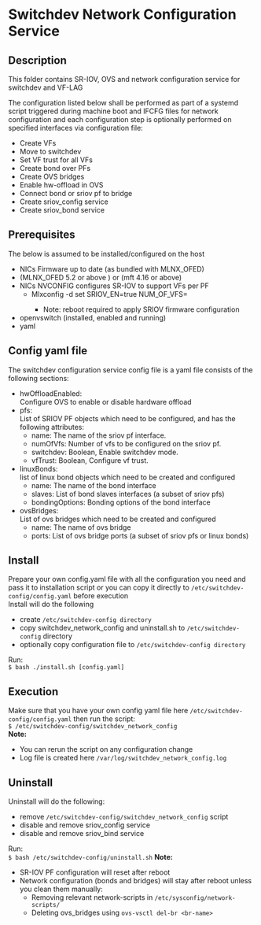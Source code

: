 # Switchdev Network Configuration Service 
## Description
This folder contains SR-IOV, OVS and network configuration service for switchdev and VF-LAG  

The configuration listed below shall be performed as part of a systemd script triggered during machine boot and IFCFG files for network configuration and each configuration step is optionally performed on specified interfaces via configuration file:  
- Create VFs  
- Move to switchdev  
- Set VF trust for all VFs  
- Create bond over PFs  
- Create OVS bridges  
- Enable hw-offload in OVS  
- Connect bond or sriov pf to bridge  
- Create sriov_config service
- Create sriov_bond service

## Prerequisites
The below is assumed to be installed/configured on the host
- NICs Firmware up to date (as bundled with MLNX_OFED)
- (MLNX_OFED 5.2 or above ) or (mft 4.16 or above)
- NICs NVCONFIG configures SR-IOV to support VFs per PF
  - Mlxconfig -d <device> set SRIOV_EN=true NUM_OF_VFS=<numOfVfs>
    - Note: reboot required to apply SRIOV firmware configuration
- openvswitch (installed, enabled and running)
- yaml  

## Config yaml file  
The switchdev configuration service config file is a yaml file consists of the following sections:  
- hwOffloadEnabled:  
Configure OVS to enable or disable hardware offload  
- pfs:  
List of SRIOV PF objects which need to be configured, and has the following attributes:  
    - name: The name of the sriov pf interface.  
    - numOfVfs: Number of vfs to be configured on the sriov pf.  
    - switchdev: Boolean, Enable switchdev mode.  
    - vfTrust: Boolean, Configure vf trust.  
- linuxBonds:  
list of linux bond objects which need to be created and configured  
    - name: The name of the bond interface  
    - slaves: List of bond slaves interfaces (a subset of sriov pfs)  
    - bondingOptions: Bonding options of the bond interface  
- ovsBridges:  
List of ovs bridges which need to be created and configured  
    - name: The name of ovs bridge  
    - ports: List of ovs bridge ports (a subset of sriov pfs or linux bonds)  

## Install  
Prepare your own config.yaml file with all the configuration you need and pass it to installation script or you can copy it directly to `/etc/switchdev-config/config.yaml` before execution  
Install will do the following
- create `/etc/switchdev-config directory`    
- copy switchdev_network_config and uninstall.sh to `/etc/switchdev-config` directory  
- optionally copy configuration file to `/etc/switchdev-config directory`    

Run:  
```$ bash ./install.sh [config.yaml]```  

## Execution
Make sure that you have your own config yaml file here `/etc/switchdev-config/config.yaml` then run the script:  
```$ /etc/switchdev-config/switchdev_network_config```  
**Note:**
- You can rerun the script on any configuration change
- Log file is created here `/var/log/switchdev_network_config.log`  


## Uninstall
Uninstall will do the following:
- remove `/etc/switchdev-config/switchdev_network_config` script
- disable and remove sriov_config service  
- disable and remove sriov_bind service  

Run:  
```$ bash /etc/switchdev-config/uninstall.sh```
**Note:**
- SR-IOV PF configuration will reset after reboot
- Network configuration (bonds and bridges) will stay after reboot unless you clean them manually:
  - Removing relevant network-scripts in `/etc/sysconfig/network-scripts/`  
  - Deleting ovs_bridges using ```ovs-vsctl del-br <br-name>```  